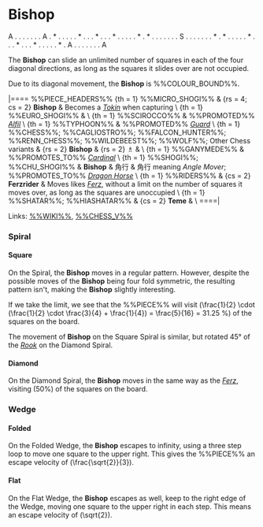 # Bishop

<div class = "movement">
A . . . . . . . A
. * . . . . . * .
. . * . . . * . .
. . . * . * . . .
. . . . S . . . .
. . . * . * . . .
. . * . . . * . .
. * . . . . . * .
A . . . . . . . A
</div>

The **Bishop** can slide an unlimited number of squares in
each of the four diagonal directions, as long as the squares it
slides over are not occupied.

Due to its diagonal movement, the **Bishop** is %%COLOUR_BOUND%%.

|====
%%PIECE_HEADERS%%
  {th = 1}  %%MICRO_SHOGI%%
& {rs = 4; cs = 2}
            **Bishop**
&           Becomes a [*Tokin*](gold_general.html?piece=tokin) when capturing \\
  {th = 1}  %%EURO_SHOGI%%
&           \\
  {th = 1}  %%SCIROCCO%%
&           %%PROMOTED%% [*Alfil*](alfil.html) \\
  {th = 1}  %%TYPHOON%%
&           %%PROMOTED%% [*Guard*](guard.html) \\
  {th = 1}  %%CHESS%%; %%CAGLIOSTRO%%; %%FALCON_HUNTER%%; %%RENN_CHESS%%;
            %%WILDEBEEST%%; %%WOLF%%; Other Chess variants
& {rs = 2}  **Bishop**  & {rs = 2} &#x2657;
&           \\
  {th = 1}  %%GANYMEDE%%
&           %%PROMOTES_TO%% [*Cardinal*](cardinal_bwh.html) \\
  {th = 1}  %%SHOGI%%; %%CHU_SHOGI%%
&           **Bishop**  & &#x89D2;&#x884C;
&           &#x89D2;&#x884C; meaning *Angle Mover*;
            %%PROMOTES_TO%% [*Dragon Horse*](dragon_horse.html) \\
  {th = 1}  %%RIDERS%%
& {cs = 2}  **Ferzrider**
&           Moves likes [*Ferz*](ferz.html), without a limit on the number
            of squares it moves over, as long as the squares are unoccupied \\
  {th = 1}  %%SHATAR%%; %%HIASHATAR%%
& {cs = 2}  **Teme**
&           \\
====|
      
Links: [%%WIKI%%](#wiki:Bishop_(chess)),
       [%%CHESS_V%%](#piece:bishop)

### Spiral

#### Square

On the Spiral, the **Bishop** moves in a regular pattern. However, 
despite the possible moves of the **Bishop** being four fold symmetric,
the resulting pattern isn't, making the **Bishop** slightly interesting.

If we take the limit, we see that the %%PIECE%% will visit
\(\frac{1}{2} \cdot (\frac{1}{2} \cdot \frac{3}{4} + \frac{1}{4}) =
  \frac{5}{16} = 31.25 \%\) of the squares on the board.

The movement of **Bishop** on the Square Spiral is similar, but rotated
45&deg; of the [*Rook*](rook.html) on the Diamond Spiral.

#### Diamond

On the Diamond Spiral, the **Bishop** moves in the same way as
the [*Ferz*](ferz.html), visiting \(50\%\) of the squares
on the board.

### Wedge

#### Folded

On the Folded Wedge, the **Bishop** escapes to infinity, using a 
three step loop to move one square to the upper right. This gives
the %%PIECE%% an escape velocity of \(\frac{\sqrt{2}}{3}\).

#### Flat

On the Flat Wedge, the **Bishop** escapes as well, keep to the right
edge of the Wedge, moving one square to the upper right in each step.
This means an escape velocity of \(\sqrt{2}\).
